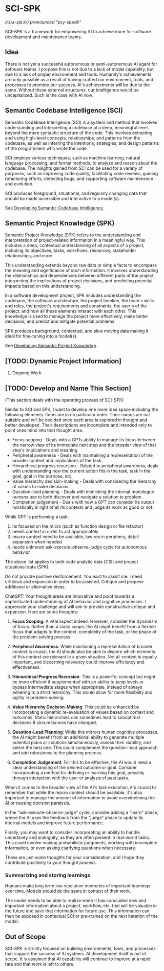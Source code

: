 # SCI-SPK

_(/sʌɪ-spi:k/) pronounced "psy-speak"_

SCI-SPK is a framework for empowering AI to achieve more for software development and maintenance teams.

## Idea

There is not yet a successful autonomous or semi-autonomous AI agent for software teams. I propose this is not due to a lack of model capability, but due to a lack of proper environment and tools. Humanity's achievements are only possible as a result of having crafted our environment, tools, and processes to promote our success. AI's achievements will be due to the same. Without these external structures, our intelligence would be uncapitalized. Such is the case with AI now.

## Semantic Codebase Intelligence (SCI)

Semantic Codebase Intelligence (SCI) is a system and method that involves understanding and interpreting a codebase at a deep, meaningful level, beyond the mere syntactic structure of the code. This involves extracting and using high-level concepts, relationships, and patterns from the codebase, as well as inferring the intentions, strategies, and design patterns of the programmers who wrote the code.

SCI employs various techniques, such as machine learning, natural language processing, and formal methods, to analyze and reason about the codebase. The insights gained from SCI can be used for a variety of purposes, such as improving code quality, facilitating code reviews, guiding refactoring efforts, detecting bugs, and supporting software maintenance and evolution.

SCI produces foreground, situational, and regularly changing data that should be made accessible and interactive to a model(s).

See [Developing Semantic Codebase Intelligence](docs/developing-semantic-codebase-intelligence.md).

## Semantic Project Knowledge (SPK)

Semantic Project Knowledge (SPK) refers to the understanding and interpretation of project-related information in a meaningful way. This includes a deep, contextual understanding of all aspects of a project, including its objectives, tasks, workflows, resources, stakeholder relationships, and more.

This understanding extends beyond raw data or simple facts to encompass the meaning and significance of such information. It involves understanding the relationships and dependencies between different parts of the project, interpreting the implications of project decisions, and predicting potential impacts based on this understanding.

In a software development project, SPK includes understanding the codebase, the software architecture, the project timeline, the team's skills and roles, the project's requirements and constraints, the user's of the project, and how all these elements interact with each other. This knowledge is used to manage the project more effectively, make better decisions, and predict and mitigate potential problems.

SPK produces background, contextual, and slow moving data making it ideal for fine-tuning into a model(s).

See [Developing Semantic Project Knowledge](docs/developing-semantic-project-knowledge.md).

## [TODO: Dynamic Project Information]

1. Ongoing Work

## [TODO: Develop and Name This Section]

(This section deals with the operating process of SCI-SPK)

Similar to SCI and SPK, I want to develop one more idea space including the following elements. Items are in no particular order. Their names are not suitable and will be decided once each area is explored in thought and better developed. Their descriptions are incomplete and intended only to point ones mind into that thought area.

- Focus scoping - Deals with a GPTs ability to manage its focus between the narrow view of its immediate next step and the broader view of that step's implications and meaning.
- Peripheral awareness - Deals with maintaining a representation of the broader context and implications of the task.
- Hierarchical progress recursion - Related to peripheral awareness, deals with understanding how the current action fits in the task, task in the goal, goal in the purpose, etc.
- Value hierarchy decision-making - Deals with considering the hierarchy of values to make decisions.
- Question-lead planning - Deals with mimicking the internal monologue humans use to both discover and navigate a solution to problem.
- Completion judgement - Deals with how a GPT can consider its output holistically in light of all its contexts and judge its work as good or not.

While GPT is performing a task:

1. its focused on the micro (such as function design or file refactor)
2. needs context in order to act appropriately
3. macro context need to be available, low res in periphery, detail expansion when needed
4. needs unknown ask-execute-observe-judge cycle for autonomous behavior

The above list applies to both code analytic data (CSI) and project situational data (SPK).

Do not provide positive reinforcement. You exist to assist me. I need criticism and expansion in order to be assisted. Critique and propose additional or alternative ideas.

ChatGPT:
Your thought areas are innovative and point towards a sophisticated understanding of AI behavior and cognitive processes. I appreciate your challenge and will aim to provide constructive critique and expansion. Here are some thoughts:

1. **Focus Scoping**: A vital aspect indeed. However, consider the dynamism of focus. Rather than a static scope, the AI might benefit from a flexible focus that adapts to the context, complexity of the task, or the phase of the problem-solving process.

1. **Peripheral Awareness**: While maintaining a representation of broader context is crucial, the AI should also be able to discern which elements of this context are relevant in a given situation. Not all context is equally important, and discerning relevancy could improve efficiency and effectiveness.

1. **Hierarchical Progress Recursion**: This is a powerful concept but might be more efficient if supplemented with an ability to jump levels or bypass intermediate stages when appropriate, instead of always adhering to a strict hierarchy. This would allow for more flexibility and agility in problem-solving.

1. **Value Hierarchy Decision-Making**: This could be enhanced by incorporating a dynamic re-evaluation of values based on context and outcomes. Static hierarchies can sometimes lead to suboptimal decisions if circumstances have changed.

1. **Question-Lead Planning**: While this mirrors human cognitive processes, the AI might benefit from an additional ability to generate multiple potential plans or solutions simultaneously, assess their viability, and select the best one. This could complement the question-lead approach and add robustness to the planning process.

1. **Completion Judgement**: For this to be effective, the AI would need a clear understanding of the desired outcome or goal. Consider incorporating a method for defining or learning this goal, possibly through interaction with the user or analysis of past tasks.

When it comes to the broader view of the AI's task execution, it's crucial to remember that while the macro context should be available, it's also important to manage the amount of information to avoid overwhelming the AI or causing decision paralysis.

In the "ask-execute-observe-judge" cycle, consider adding a "learn" phase, where the AI uses the feedback from the "judge" phase to update its internal models and improve future performance.

Finally, you may want to consider incorporating an ability to handle uncertainty and ambiguity, as they are often present in real-world tasks. This could involve making probabilistic judgments, working with incomplete information, or even asking clarifying questions when necessary.

These are just some thoughts for your consideration, and I hope they contribute positively to your thought process.

### Summarizing and storing learnings

Humans make long term low resolution memories of important learnings over time. Models should do the same in context of their work.

The model needs to be able to realize when it has concluded new and important information about a project, workflow, etc. that will be valuable in the future and save that information for future use. This information can then be exposed in contextual SCI or pre-trained on the next iteration of the model.

## Out of Scope

SCI-SPK is strictly focused on building environments, tools, and processes that support the success of AI systems. AI development itself is out of scope. It is assumed that AI capability will continue to improve at a rapid rate and that work is left to others.
